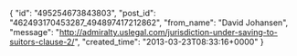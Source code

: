  {
   "id": "495254673843803",
   "post_id": "462493170453287_494897417212862",
   "from_name": "David Johansen",
   "message": "http://admiralty.uslegal.com/jurisdiction-under-saving-to-suitors-clause-2/",
   "created_time": "2013-03-23T08:33:16+0000"
 }
